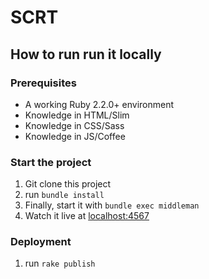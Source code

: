 # SCRT

## How to run run it locally

### Prerequisites

* A working Ruby 2.2.0+ environment
* Knowledge in HTML/Slim
* Knowledge in CSS/Sass
* Knowledge in JS/Coffee

### Start the project

1. Git clone this project
2. run `bundle install`
3. Finally, start it with `bundle exec middleman`
4. Watch it live at [localhost:4567](http://localhost:4567)

### Deployment

1. run `rake publish`
